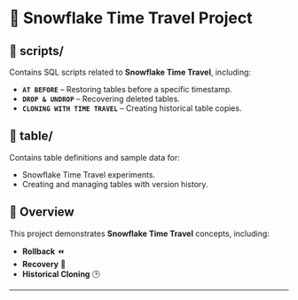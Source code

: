 # 📌 Snowflake Time Travel Project

## 📂 scripts/
Contains SQL scripts related to **Snowflake Time Travel**, including:

- **`AT BEFORE`** – Restoring tables before a specific timestamp.
- **`DROP & UNDROP`** – Recovering deleted tables.
- **`CLONING WITH TIME TRAVEL`** – Creating historical table copies.

## 📂 table/
Contains table definitions and sample data for:

- Snowflake Time Travel experiments.
- Creating and managing tables with version history.

## 🚀 Overview
This project demonstrates **Snowflake Time Travel** concepts, including:
- **Rollback** ⏪
- **Recovery** 🔄
- **Historical Cloning** 🕒

---

